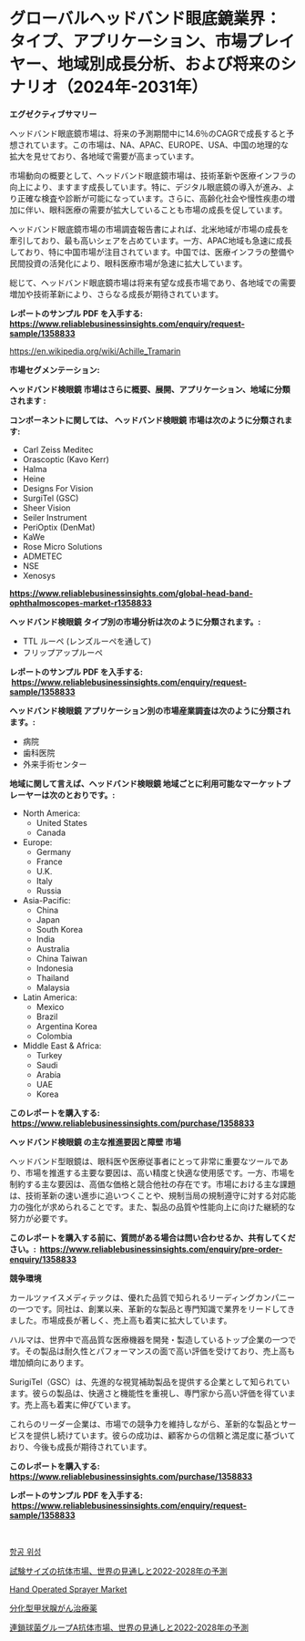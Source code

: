 <p><h1>グローバルヘッドバンド眼底鏡業界：タイプ、アプリケーション、市場プレイヤー、地域別成長分析、および将来のシナリオ（2024年-2031年）</h1></p><p><strong>エグゼクティブサマリー</strong></p>
<p><p>ヘッドバンド眼底鏡市場は、将来の予測期間中に14.6％のCAGRで成長すると予想されています。この市場は、NA、APAC、EUROPE、USA、中国の地理的な拡大を見せており、各地域で需要が高まっています。</p><p>市場動向の概要として、ヘッドバンド眼底鏡市場は、技術革新や医療インフラの向上により、ますます成長しています。特に、デジタル眼底鏡の導入が進み、より正確な検査や診断が可能になっています。さらに、高齢化社会や慢性疾患の増加に伴い、眼科医療の需要が拡大していることも市場の成長を促しています。</p><p>ヘッドバンド眼底鏡市場の市場調査報告書によれば、北米地域が市場の成長を牽引しており、最も高いシェアを占めています。一方、APAC地域も急速に成長しており、特に中国市場が注目されています。中国では、医療インフラの整備や民間投資の活発化により、眼科医療市場が急速に拡大しています。</p><p>総じて、ヘッドバンド眼底鏡市場は将来有望な成長市場であり、各地域での需要増加や技術革新により、さらなる成長が期待されています。</p></p>
<p><strong>レポートのサンプル PDF を入手する: <a href="https://www.reliablebusinessinsights.com/enquiry/request-sample/1358833">https://www.reliablebusinessinsights.com/enquiry/request-sample/1358833</a></strong></p>
<p><a href="https://en.wikipedia.org/wiki/Achille_Tramarin">https://en.wikipedia.org/wiki/Achille_Tramarin</a></p>
<p><strong>市場セグメンテーション:</strong></p>
<p><strong> ヘッドバンド検眼鏡 市場はさらに概要、展開、アプリケーション、地域に分類されます :</strong></p>
<p><strong>コンポーネントに関しては、 ヘッドバンド検眼鏡 市場は次のように分類されます: &nbsp;</strong></p>
<p><ul><li>Carl Zeiss Meditec</li><li>Orascoptic (Kavo Kerr)</li><li>Halma</li><li>Heine</li><li>Designs For Vision</li><li>SurgiTel (GSC)</li><li>Sheer Vision</li><li>Seiler Instrument</li><li>PeriOptix (DenMat)</li><li>KaWe</li><li>Rose Micro Solutions</li><li>ADMETEC</li><li>NSE</li><li>Xenosys</li></ul></p>
<p><strong><a href="https://www.reliablebusinessinsights.com/global-head-band-ophthalmoscopes-market-r1358833">https://www.reliablebusinessinsights.com/global-head-band-ophthalmoscopes-market-r1358833</a></strong></p>
<p><strong> ヘッドバンド検眼鏡 タイプ別の市場分析は次のように分類されます。:</strong></p>
<p><ul><li>TTL ルーペ (レンズルーペを通して)</li><li>フリップアップルーペ</li></ul></p>
<p><strong>レポートのサンプル PDF を入手する: &nbsp;<a href="https://www.reliablebusinessinsights.com/enquiry/request-sample/1358833">https://www.reliablebusinessinsights.com/enquiry/request-sample/1358833</a></strong></p>
<p><strong> ヘッドバンド検眼鏡 アプリケーション別の市場産業調査は次のように分類されます。:</strong></p>
<p><ul><li>病院</li><li>歯科医院</li><li>外来手術センター</li></ul></p>
<p><strong>地域に関して言えば、ヘッドバンド検眼鏡 地域ごとに利用可能なマーケットプレーヤーは次のとおりです。:</strong></p>
<p><ul>
    <li>
        North America:
        <ul>
            <li>United States</li>
            <li>Canada</li>
        </ul>
    </li>
    <li>
        Europe:
        <ul>
            <li>Germany</li>
            <li>France</li>
            <li>U.K.</li>
            <li>Italy</li>
            <li>Russia</li>
        </ul>
    </li>
    <li>
        Asia-Pacific:
        <ul>
            <li>China</li>
            <li>Japan</li>
            <li>South Korea</li>
            <li>India</li>
            <li>Australia</li>
            <li>China Taiwan</li>
            <li>Indonesia</li>
            <li>Thailand</li>
            <li>Malaysia</li>
        </ul>
    </li>
    <li>
        Latin America:
        <ul>
            <li>Mexico</li>
            <li>Brazil</li>
            <li>Argentina Korea</li>
            <li>Colombia</li>
        </ul>
    </li>
    <li>
        Middle East & Africa:
        <ul>
            <li>Turkey</li>
            <li>Saudi</li>
            <li>Arabia</li>
            <li>UAE</li>
            <li>Korea</li>
        </ul>
    </li>
    </ul></p>
<p><strong>このレポートを購入する: &nbsp;<a href="https://www.reliablebusinessinsights.com/purchase/1358833">https://www.reliablebusinessinsights.com/purchase/1358833</a></strong></p>
<p><strong>ヘッドバンド検眼鏡 の主な推進要因と障壁 市場</strong></p>
<p><p>ヘッドバンド型眼鏡は、眼科医や医療従事者にとって非常に重要なツールであり、市場を推進する主要な要因は、高い精度と快適な使用感です。一方、市場を制約する主な要因は、高価な価格と競合他社の存在です。市場における主な課題は、技術革新の速い進歩に追いつくことや、規制当局の規制遵守に対する対応能力の強化が求められることです。また、製品の品質や性能向上に向けた継続的な努力が必要です。</p></p>
<p><strong>このレポートを購入する前に、質問がある場合は問い合わせるか、共有してください。:&nbsp; <a href="https://www.reliablebusinessinsights.com/enquiry/pre-order-enquiry/1358833">https://www.reliablebusinessinsights.com/enquiry/pre-order-enquiry/1358833</a></strong></p>
<p><strong>競争環境</strong></p>
<p><p>カールツァイスメディテックは、優れた品質で知られるリーディングカンパニーの一つです。同社は、創業以来、革新的な製品と専門知識で業界をリードしてきました。市場成長が著しく、売上高も着実に拡大しています。</p><p>ハルマは、世界中で高品質な医療機器を開発・製造しているトップ企業の一つです。その製品は耐久性とパフォーマンスの面で高い評価を受けており、売上高も増加傾向にあります。</p><p>SurigiTel（GSC）は、先進的な視覚補助製品を提供する企業として知られています。彼らの製品は、快適さと機能性を重視し、専門家から高い評価を得ています。売上高も着実に伸びています。</p><p>これらのリーダー企業は、市場での競争力を維持しながら、革新的な製品とサービスを提供し続けています。彼らの成功は、顧客からの信頼と満足度に基づいており、今後も成長が期待されています。</p></p>
<p><strong>このレポートを購入する: &nbsp; <a href="https://www.reliablebusinessinsights.com/purchase/1358833">https://www.reliablebusinessinsights.com/purchase/1358833</a></strong></p>
<p><strong>レポートのサンプル PDF を入手する: &nbsp;<a href="https://www.reliablebusinessinsights.com/enquiry/request-sample/1358833">https://www.reliablebusinessinsights.com/enquiry/request-sample/1358833</a></strong><strong></strong></p>
<p>&nbsp;</p>
<p><p><a href="https://github.com/laholand/Market-Research-Report-List-4/blob/main/6193274139835.md">항공 위성</a></p><p><a href="https://medium.com/@rebekaanderson14/%E8%A9%A6%E9%A8%93%E3%82%B5%E3%82%A4%E3%82%BA%E3%81%AE%E6%8A%97%E4%BD%93%E5%B8%82%E5%A0%B4-2022%E5%B9%B4%E3%81%8B%E3%82%892028%E5%B9%B4%E3%81%BE%E3%81%A7%E3%81%AE%E3%82%B0%E3%83%AD%E3%83%BC%E3%83%90%E3%83%AB%E3%81%AA%E8%A6%8B%E9%80%9A%E3%81%97%E3%81%A8%E4%BA%88%E6%B8%AC-%E3%82%B0%E3%83%AD%E3%83%BC%E3%83%90%E3%83%AB%E5%B8%82%E5%A0%B4%E3%81%AE%E6%B4%9E%E5%AF%9F%E3%81%A8%E8%B2%A9%E5%A3%B2%E5%8B%95%E5%90%912024%E5%B9%B4%E3%81%8B%E3%82%892031%E5%B9%B4%E3%81%BE%E3%81%A7-95486654214c">試験サイズの抗体市場、世界の見通しと2022-2028年の予測</a></p><p><a href="https://issuu.com/reportprime-2/docs/hand-operated-sprayer-market-size-2030.pptx">Hand Operated Sprayer Market</a></p><p><a href="https://github.com/zjkmgcs938405/Market-Research-Report-List-2/blob/main/1585952134556.md">分化型甲状腺がん治療薬</a></p><p><a href="https://medium.com/@rebekaanderson14/%E3%82%B0%E3%83%AD%E3%83%BC%E3%83%90%E3%83%AB%E9%80%A3%E9%8E%96%E7%90%83%E8%8F%8Ca%E7%BE%A4%E6%8A%97%E4%BD%93%E5%B8%82%E5%A0%B4-%E3%82%B0%E3%83%AD%E3%83%BC%E3%83%90%E3%83%AB%E5%B1%95%E6%9C%9B%E3%81%A82022-2028%E5%B9%B4%E3%81%AE%E4%BA%88%E6%B8%AC%E5%B8%82%E5%A0%B4%E7%8A%B6%E6%B3%81-2024%E5%B9%B4-2031%E5%B9%B4-%E3%81%8A%E3%82%88%E3%81%B3%E5%9C%B0%E5%9F%9F-%E8%A3%BD%E5%93%81-%E6%9C%80%E7%B5%82%E4%BD%BF%E7%94%A8%E9%80%94%E3%81%AB%E3%82%88%E3%82%8B%E4%BA%88%E6%B8%AC-6aa338dac9ac">連鎖球菌グループA抗体市場、世界の見通しと2022-2028年の予測</a></p></p>